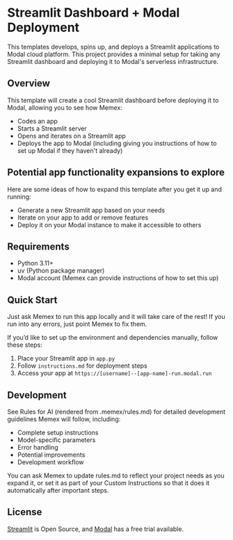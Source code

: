 # Streamlit Dashboard + Modal Deployment

This templates develops, spins up, and deploys a Streamlit applications to Modal cloud platform. This project provides a minimal setup for taking any Streamlit dashboard and deploying it to Modal's serverless infrastructure.

## Overview

This template will create a cool Streamlit dashboard before deploying it to Modal, allowing you to see how Memex:
- Codes an app
- Starts a Streamlit server
- Opens and iterates on a Streamlit app
- Deploys the app to Modal (including giving you instructions of how to set up Modal if they haven't already)

## Potential app functionality expansions to explore

Here are some ideas of how to expand this template after you get it up and running:
- Generate a new Streamlit app based on your needs
- Iterate on your app to add or remove features
- Deploy it on your Modal instance to make it accessible to others

## Requirements

- Python 3.11+
- uv (Python package manager)
- Modal account (Memex can provide instructions of how to set this up)

## Quick Start

Just ask Memex to run this app locally and it will take care of the rest! If you run into any errors, just point Memex to fix them.

If you’d like to set up the environment and dependencies manually, follow these steps:

1. Place your Streamlit app in `app.py`
2. Follow `instructions.md` for deployment steps
3. Access your app at `https://[username]--[app-name]-run.modal.run`

## Development

See Rules for AI (rendered from .memex/rules.md) for detailed development guidelines Memex will follow, including:
- Complete setup instructions
- Model-specific parameters
- Error handling
- Potential improvements
- Development workflow

You can ask Memex to update rules.md to reflect your project needs as you expand it, or set it as part of your Custom Instructions so that it does it automatically after important steps.

## License

[Streamlit](https://github.com/streamlit/streamlit) is Open Source, and [Modal](https://modal.com/) has a free trial available.
